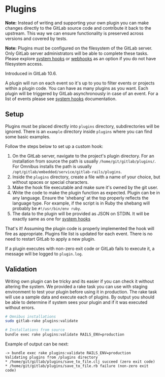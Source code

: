 # Plugins

**Note:** Instead of writing and supporting your own plugin you can make changes
directly to the GitLab source code and contribute it back to the upstream. This way we can
ensure functionality is preserved across versions and covered by tests. 

**Note:** Plugins must be configured on the filesystem of the GitLab
server. Only GitLab server administrators will be able to complete these tasks.
Please explore [system hooks] or [webhooks] as an option if you do not
have filesystem access. 

Introduced in GitLab 10.6.

A plugin will run on each event so it's up to you to filter events or projects within a plugin code. You can have as many plugins as you want. Each plugin will be triggered by GitLab asynchronously in case of an event. For a list of events please see [system hooks] documentation.

## Setup

Plugins must be placed directly into `plugins` directory, subdirectories will be ignored. 
There is an `example` directory inside `plugins` where you can find some basic examples. 

Follow the steps below to set up a custom hook:

1. On the GitLab server, navigate to the project's plugin directory.
   For an installation from source the path is usually
   `/home/git/gitlab/plugins/`. For Omnibus installs the path is
   usually `/opt/gitlab/embedded/service/gitlab-rails/plugins`.
1. Inside the `plugins` directory, create a file with a name of your choice, but without spaces or special characters.
1. Make the hook file executable and make sure it's owned by the git user.
1. Write the code to make the plugin function as expected. Plugin can be
   in any language. Ensure the 'shebang' at the top properly reflects the language
   type. For example, if the script is in Ruby the shebang will probably be
   `#!/usr/bin/env ruby`.
1. The data to the plugin will be provided as JSON on STDIN. It will be exactly same as one for [system hooks]

That's it! Assuming the plugin code is properly implemented the hook will fire
as appropriate. Plugins file list is updated for each event. There is no need to restart GitLab to apply a new plugin.

If a plugin executes with non-zero exit code or GitLab fails to execute it, a
message will be logged to `plugin.log`.

## Validation

Writing own plugin can be tricky and its easier if you can check it without altering the system. 
We provided a rake task you can use with staging environment to test your plugin before using it in production. 
The rake task will use a sample data and execute each of plugins. By output you should be able to determine if 
system sees your plugin and if it was executed without errors.

```bash
# Omnibus installations
sudo gitlab-rake plugins:validate

# Installations from source
bundle exec rake plugins:validate RAILS_ENV=production
```

Example of output can be next: 

```
-> bundle exec rake plugins:validate RAILS_ENV=production
Validating plugins from /plugins directory
* /home/git/gitlab/plugins/save_to_file.clj succeed (zero exit code)
* /home/git/gitlab/plugins/save_to_file.rb failure (non-zero exit code)
```

[hooks]: https://git-scm.com/book/en/v2/Customizing-Git-Git-Hooks#Server-Side-Hooks
[system hooks]: ../system_hooks/system_hooks.md
[webhooks]: ../user/project/integrations/webhooks.md
[5073]: https://gitlab.com/gitlab-org/gitlab-ce/merge_requests/5073
[93]: https://gitlab.com/gitlab-org/gitlab-shell/merge_requests/93

